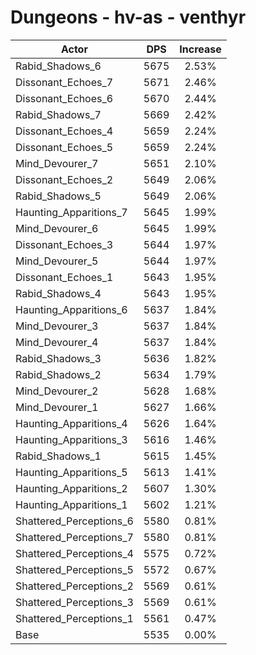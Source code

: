 # Dungeons - hv-as - venthyr
| Actor | DPS | Increase |
|---|:---:|:---:|
|Rabid_Shadows_6|5675|2.53%|
|Dissonant_Echoes_7|5671|2.46%|
|Dissonant_Echoes_6|5670|2.44%|
|Rabid_Shadows_7|5669|2.42%|
|Dissonant_Echoes_4|5659|2.24%|
|Dissonant_Echoes_5|5659|2.24%|
|Mind_Devourer_7|5651|2.10%|
|Dissonant_Echoes_2|5649|2.06%|
|Rabid_Shadows_5|5649|2.06%|
|Haunting_Apparitions_7|5645|1.99%|
|Mind_Devourer_6|5645|1.99%|
|Dissonant_Echoes_3|5644|1.97%|
|Mind_Devourer_5|5644|1.97%|
|Dissonant_Echoes_1|5643|1.95%|
|Rabid_Shadows_4|5643|1.95%|
|Haunting_Apparitions_6|5637|1.84%|
|Mind_Devourer_3|5637|1.84%|
|Mind_Devourer_4|5637|1.84%|
|Rabid_Shadows_3|5636|1.82%|
|Rabid_Shadows_2|5634|1.79%|
|Mind_Devourer_2|5628|1.68%|
|Mind_Devourer_1|5627|1.66%|
|Haunting_Apparitions_4|5626|1.64%|
|Haunting_Apparitions_3|5616|1.46%|
|Rabid_Shadows_1|5615|1.45%|
|Haunting_Apparitions_5|5613|1.41%|
|Haunting_Apparitions_2|5607|1.30%|
|Haunting_Apparitions_1|5602|1.21%|
|Shattered_Perceptions_6|5580|0.81%|
|Shattered_Perceptions_7|5580|0.81%|
|Shattered_Perceptions_4|5575|0.72%|
|Shattered_Perceptions_5|5572|0.67%|
|Shattered_Perceptions_2|5569|0.61%|
|Shattered_Perceptions_3|5569|0.61%|
|Shattered_Perceptions_1|5561|0.47%|
|Base|5535|0.00%|
